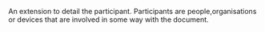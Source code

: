 An extension to detail the participant. Participants are people,organisations or devices that are involved in some way with the document. 